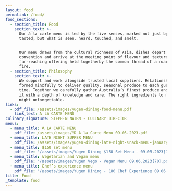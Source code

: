 ```yaml
---
layout: food
permalink: /food/
food_sections:
  - section_title: Food
    section_text: >-
      Our à la carte menu is led by the five senses, marked not just by what is
      tasted, but what is seen, heard, touched, and smelt.


      Our menu draws from the cultural richness of Asia, dishes depart from
      convention and arrive at the meeting point of flavour and texture. A
      far-reaching offering held togetherby the common thread of a roaring open
      fire.
  - section_title: Philosophy
    section_text: >-
      We support and work alongside trusted local suppliers. Relationships
      formed mindfully to deliver quality, seasonal produce to each guest, every
      time. Together we carefully gather Australia’s finest produce and prepare
      it with a depth of knowledge and care. The right ingredients to make a
      night unforgettable.
links:
  - pdf_file: /assets/images/yugen-dining-food-menu.pdf
    link_text: A LA CARTE MENU
culinary_signature: STEPHEN NAIRN - CULINARY DIRECTOR
menus:
  - menu_title: A LA CARTE MENU
    pdf_file: /assets/images/YD A la Carte Menu 09.06.2023.pdf
  - menu_title: LATE NIGHT SUPPER MENU
    pdf_file: /assets/images/yugen-dining-late-night-snack-menu-january-2023.pdf
  - menu_title: $150 set menu
    pdf_file: '/assets/images/Yugen Dining $150 Set Menu - 09.06.2023[72].pdf'
  - menu_title: Vegetarian and Vegan menu
    pdf_file: '/assets/images/Yugen Vego - Vegan Menu 09.06.2023[70].pdf'
  - menu_title: Chef’s experience menu
    pdf_file: '/assets/images/Yugen Dining - 180 Chef Experience 09.06.2023[81].pdf'
title: Food
_template: food
---
```





